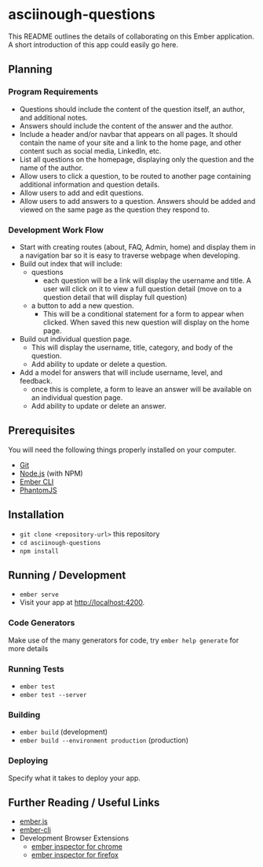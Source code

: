 # asciinough-questions

This README outlines the details of collaborating on this Ember application.
A short introduction of this app could easily go here.

## Planning
### Program Requirements
* Questions should include the content of the question itself, an author, and additional notes.
* Answers should include the content of the answer and the author.
* Include a header and/or navbar that appears on all pages. It should contain the name of your site and a link to the home page, and other content such as social media, LinkedIn, etc.
* List all questions on the homepage, displaying only the question and the name of the author.
* Allow users to click a question, to be routed to another page containing additional information and question details.
* Allow users to add and edit questions.
* Allow users to add answers to a question. Answers should be added and viewed on the same page as the question they respond to.

### Development Work Flow
* Start with creating routes (about, FAQ, Admin, home) and display them in a navigation bar so it is easy to traverse webpage when developing.
* Build out index that will include:
  * questions
    * each question will be a link will display the username and title. A user will click on it to view a full question detail (move on to a question detail that will display full question)
  * a button to add a new question.
    * This will be a conditional statement for a form to appear when clicked. When saved this new question will display on the home page.
* Build out individual question page.
  * This will display the username, title, category, and body of the question.
  * Add ability to update or delete a question.
* Add a model for answers that will include username, level, and feedback.
  * once this is complete, a form to leave an answer will be available on an individual question page.
  * Add ability to update or delete an answer.

## Prerequisites

You will need the following things properly installed on your computer.

* [Git](https://git-scm.com/)
* [Node.js](https://nodejs.org/) (with NPM)
* [Ember CLI](https://ember-cli.com/)
* [PhantomJS](http://phantomjs.org/)

## Installation

* `git clone <repository-url>` this repository
* `cd asciinough-questions`
* `npm install`

## Running / Development

* `ember serve`
* Visit your app at [http://localhost:4200](http://localhost:4200).

### Code Generators

Make use of the many generators for code, try `ember help generate` for more details

### Running Tests

* `ember test`
* `ember test --server`

### Building

* `ember build` (development)
* `ember build --environment production` (production)

### Deploying

Specify what it takes to deploy your app.

## Further Reading / Useful Links

* [ember.js](http://emberjs.com/)
* [ember-cli](https://ember-cli.com/)
* Development Browser Extensions
  * [ember inspector for chrome](https://chrome.google.com/webstore/detail/ember-inspector/bmdblncegkenkacieihfhpjfppoconhi)
  * [ember inspector for firefox](https://addons.mozilla.org/en-US/firefox/addon/ember-inspector/)
